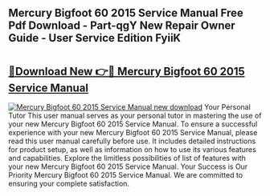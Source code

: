 ## Mercury Bigfoot 60 2015 Service Manual Free Pdf Download - Part-qgY New Repair Owner Guide - User Service Edition FyiiK

# <h2><a href="http://bc46810.oget.top/?id=Mercury+Bigfoot+60+2015+Service+Manual">🔗Download New 👉🔴 Mercury Bigfoot 60 2015 Service Manual</a></h2>

[![Mercury Bigfoot 60 2015 Service Manual new download](https://i.imgur.com/5g1atiW.png)](http://bc46810.oget.top/?id=Mercury+Bigfoot+60+2015+Service+Manual)
Your Personal Tutor This user manual serves as your personal tutor in mastering the use of your new Mercury Bigfoot 60 2015 Service Manual. To ensure a successful experience with your new Mercury Bigfoot 60 2015 Service Manual, please read this user manual carefully before use. It includes detailed instructions for product setup, as well as information on how to use its various features and capabilities. Explore the limitless possibilities of list of features with your new Mercury Bigfoot 60 2015 Service Manual. Your Success is Our Priority Mercury Bigfoot 60 2015 Service Manual. We are committed to ensuring your complete satisfaction.
